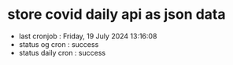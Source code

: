 # store covid daily api as json data

- last cronjob : Friday, 19 July 2024 13:16:08
- status og cron : success
- status daily cron : success
      
      